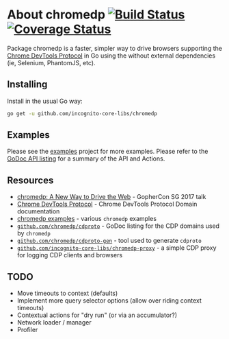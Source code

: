 # About chromedp [![Build Status][1]][2] [![Coverage Status][3]][4]

Package chromedp is a faster, simpler way to drive browsers supporting the
[Chrome DevTools Protocol][5] in Go using the without external dependencies
(ie, Selenium, PhantomJS, etc).

## Installing

Install in the usual Go way:

```sh
go get -u github.com/incognito-core-libs/chromedp
```

## Examples

Please see the [examples][6] project for more examples. Please refer to the
[GoDoc API listing][7] for a summary of the API and Actions.

## Resources

* [chromedp: A New Way to Drive the Web][8] - GopherCon SG 2017 talk
* [Chrome DevTools Protocol][5] - Chrome DevTools Protocol Domain documentation
* [chromedp examples][6] - various `chromedp` examples
* [`github.com/chromedp/cdproto`][9] - GoDoc listing for the CDP domains used by `chromedp`
* [`github.com/chromedp/cdproto-gen`][10] - tool used to generate `cdproto`
* [`github.com/incognito-core-libs/chromedp-proxy`][11] - a simple CDP proxy for logging CDP clients and browsers

## TODO

* Move timeouts to context (defaults)
* Implement more query selector options (allow over riding context timeouts)
* Contextual actions for "dry run" (or via an accumulator?)
* Network loader / manager
* Profiler

[1]: https://travis-ci.org/chromedp/chromedp.svg
[2]: https://travis-ci.org/chromedp/chromedp
[3]: https://coveralls.io/repos/chromedp/chromedp/badge.svg?branch=master&service=github
[4]: https://coveralls.io/github/chromedp/chromedp?branch=master
[5]: https://chromedevtools.github.io/devtools-protocol/
[6]: https://github.com/chromedp/examples
[7]: https://godoc.org/github.com/incognito-core-libs/chromedp
[8]: https://www.youtube.com/watch?v=_7pWCg94sKw
[9]: https://godoc.org/github.com/chromedp/cdproto
[10]: https://github.com/chromedp/cdproto-gen
[11]: https://github.com/incognito-core-libs/chromedp-proxy
